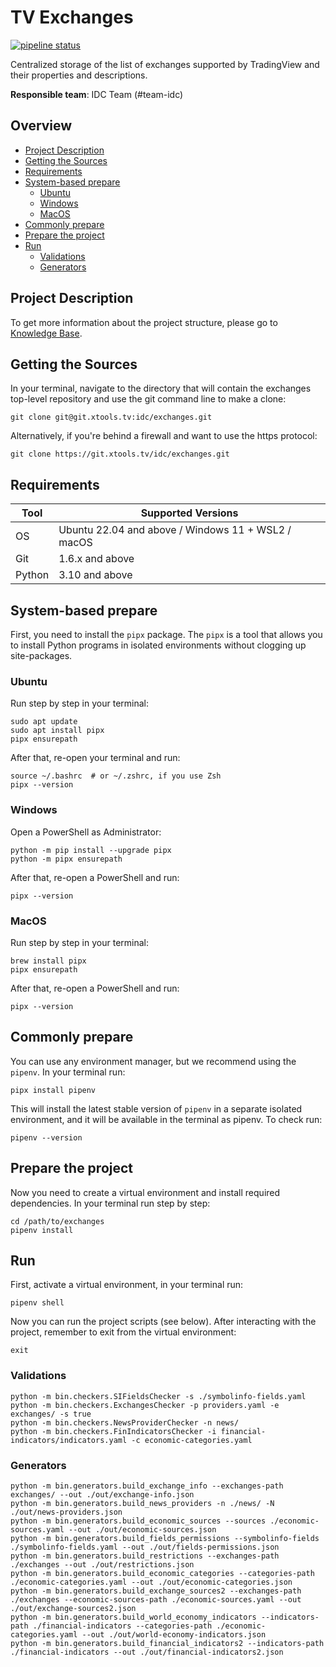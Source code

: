 # TV Exchanges

[![pipeline status](https://git.xtools.tv/idc/exchanges/badges/master/pipeline.svg)](https://git.xtools.tv/idc/exchanges/-/commits/master)

Centralized storage of the list of exchanges supported by TradingView and their properties and descriptions.

**Responsible team**: IDC Team (#team-idc)

## Overview
- [Project Description](#project-description)
- [Getting the Sources](#getting-the-sources)
- [Requirements](#requirements)
- [System-based prepare](#system-based-prepare)
  - [Ubuntu](#ubuntu)
  - [Windows](#windows)
  - [MacOS](#macos)
- [Commonly prepare](#commonly-prepare)
- [Prepare the project](#prepare-the-project)
- [Run](#run)
  - [Validations](#validations)
  - [Generators](#generators)

## Project Description
To get more information about the project structure, please go to [Knowledge Base](./doc/structure.md).

## Getting the Sources
In your terminal, navigate to the directory that will contain the exchanges top-level repository 
and use the git command line to make a clone:
```
git clone git@git.xtools.tv:idc/exchanges.git
```
Alternatively, if you're behind a firewall and want to use the https protocol:
```
git clone https://git.xtools.tv/idc/exchanges.git
```

## Requirements

| Tool         | Supported Versions                                 |
|--------------|----------------------------------------------------|
| OS           | Ubuntu 22.04 and above / Windows 11 + WSL2 / macOS |
| Git          | 1.6.x and above                                    |
| Python       | 3.10 and above                                     |

## System-based prepare
First, you need to install the `pipx` package. The `pipx` is a tool that allows you to 
install Python programs in isolated environments without clogging up site-packages.

### Ubuntu
Run step by step in your terminal:
```
sudo apt update
sudo apt install pipx
pipx ensurepath
```
After that, re-open your terminal and run:
```
source ~/.bashrc  # or ~/.zshrc, if you use Zsh
pipx --version
```

### Windows
Open a PowerShell as Administrator:
```
python -m pip install --upgrade pipx
python -m pipx ensurepath
```
After that, re-open a PowerShell and run:
```
pipx --version
```

### MacOS
Run step by step in your terminal:
```
brew install pipx
pipx ensurepath
```
After that, re-open a PowerShell and run:
```
pipx --version
```

## Commonly prepare
You can use any environment manager, but we recommend using the `pipenv`.
In your terminal run:
```
pipx install pipenv
```
This will install the latest stable version of `pipenv` in a separate isolated environment, 
and it will be available in the terminal as pipenv.
To check run:
```
pipenv --version
```

## Prepare the project
Now you need to create a virtual environment and install required dependencies. 
In your terminal run step by step:
```
cd /path/to/exchanges
pipenv install
```

## Run
First, activate a virtual environment, in your terminal run:
```
pipenv shell
```
Now you can run the project scripts (see below). After interacting with the project, 
remember to exit from the virtual environment:
```
exit
```

### Validations
```shell
python -m bin.checkers.SIFieldsChecker -s ./symbolinfo-fields.yaml
python -m bin.checkers.ExchangesChecker -p providers.yaml -e exchanges/ -s true
python -m bin.checkers.NewsProviderChecker -n news/
python -m bin.checkers.FinIndicatorsChecker -i financial-indicators/indicators.yaml -c economic-categories.yaml
```

### Generators
```shell
python -m bin.generators.build_exchange_info --exchanges-path exchanges/ --out ./out/exchange-info.json
python -m bin.generators.build_news_providers -n ./news/ -N ./out/news-providers.json
python -m bin.generators.build_economic_sources --sources ./economic-sources.yaml --out ./out/economic-sources.json
python -m bin.generators.build_fields_permissions --symbolinfo-fields ./symbolinfo-fields.yaml --out ./out/fields-permissions.json
python -m bin.generators.build_restrictions --exchanges-path ./exchanges --out ./out/restrictions.json
python -m bin.generators.build_economic_categories --categories-path ./economic-categories.yaml --out ./out/economic-categories.json
python -m bin.generators.build_exchange_sources2 --exchanges-path ./exchanges --economic-sources-path ./economic-sources.yaml --out ./out/exchange-sources2.json
python -m bin.generators.build_world_economy_indicators --indicators-path ./financial-indicators --categories-path ./economic-categories.yaml --out ./out/world-economy-indicators.json
python -m bin.generators.build_financial_indicators2 --indicators-path ./financial-indicators --out ./out/financial-indicators2.json
```
